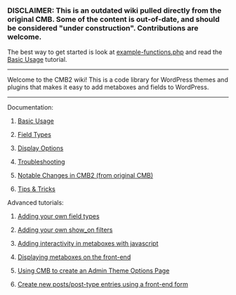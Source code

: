### DISCLAIMER: This is an outdated wiki pulled directly from the original CMB. Some of the content is out-of-date, and should be considered "under construction". Contributions are welcome.

The best way to get started is look at [example-functions.php](https://github.com/WebDevStudios/CMB2/blob/master/example-functions.php) and read the [Basic Usage](https://github.com/WebDevStudios/CMB2/wiki/Basic-Usage) tutorial.

****
Welcome to the CMB2 wiki! This is a code library for WordPress themes and plugins that makes it easy to add metaboxes and fields to WordPress.
****

Documentation:

1. [Basic Usage](https://github.com/WebDevStudios/CMB2/wiki/Basic-Usage)

1. [Field Types](https://github.com/WebDevStudios/CMB2/wiki/Field-Types)

1. [Display Options](https://github.com/WebDevStudios/CMB2/wiki/Display-Options)

1. [Troubleshooting](https://github.com/WebDevStudios/CMB2/wiki/Troubleshooting)

1. [Notable Changes in CMB2 (from original CMB)](https://github.com/WebDevStudios/CMB2/wiki/Notable-Changes-in-CMB2)

1. [Tips & Tricks](https://github.com/WebDevStudios/CMB2/wiki/Tips-&-Tricks)

Advanced tutorials:

1. [Adding your own field types](https://github.com/WebDevStudios/CMB2/wiki/Adding-your-own-field-types)

1. [Adding your own show_on filters](https://github.com/WebDevStudios/CMB2/wiki/Adding-your-own-show_on-filters)

2. [Adding interactivity in metaboxes with javascript](http://hasin.me/2013/10/26/improving-ux-in-the-wordpress-admin-panel-with-interactive-meta-boxes/)

3. [Displaying metaboxes on the front-end](https://github.com/WebDevStudios/CMB2/wiki/Bringing-Metaboxes-to-the-Front-end)

4. [Using CMB to create an Admin Theme Options Page](https://github.com/WebDevStudios/CMB2/wiki/Using-CMB-to-create-an-Admin-Theme-Options-Page)

5. [Create new posts/post-type entries using a front-end form](https://github.com/WebDevStudios/CMB2/wiki/Create-New-Posts-Post-Type-Entries-Using-A-Front-End-Form)